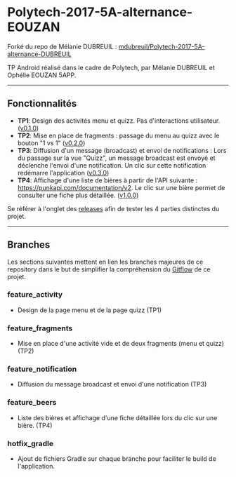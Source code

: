# Polytech-2017-5A-alternance-EOUZAN
Forké du repo de Mélanie DUBREUIL : [mdubreuil/Polytech-2017-5A-alternance-DUBREUIL](https://github.com/mdubreuil/Polytech-2017-5A-alternance-DUBREUIL)

TP Android réalisé dans le cadre de Polytech, par Mélanie DUBREUIL et Ophélie EOUZAN 5APP.

*******************************************************************************************************************************************
## Fonctionnalités
- __TP1__: Design des activités menu et quizz. Pas d'interactions utilisateur. ([v0.1.0](https://github.com/Koialle/Polytech-2017-5A-alternance-EOUZAN/releases/tag/v0.1.0))
- __TP2__: Mise en place de fragments : passage du menu au quizz avec le bouton "1 vs 1" ([v0.2.0](https://github.com/Koialle/Polytech-2017-5A-alternance-EOUZAN/releases/tag/v0.2.0))
- __TP3__: Diffusion d'un message (broadcast) et envoi de notifications : Lors du passage sur la vue "Quizz", un message broadcast est envoyé et déclenche l'envoi d'une notification. Un clic sur cette notification redémarre l'application ([v0.3.0](https://github.com/Koialle/Polytech-2017-5A-alternance-EOUZAN/releases/tag/v0.3.0))
- __TP4__: Affichage d'une liste de bières à partir de l'API suivante : https://punkapi.com/documentation/v2.
Le clic sur une bière permet de consulter une fiche plus détaillée. ([v1.0.0](https://github.com/Koialle/Polytech-2017-5A-alternance-EOUZAN/releases/tag/v1.0.0))

Se référer à l'onglet des [releases](https://github.com/Koialle/Polytech-2017-5A-alternance-EOUZAN/releases) afin de tester les 4 parties distinctes du projet. 

***
## Branches
Les sections suivantes mettent en lien les branches majeures de ce repository dans le but de simplifier la compréhension du [Gitflow](https://github.com/Koialle/Polytech-2017-5A-alternance-EOUZAN/network) de ce projet.

### feature_activity
- Design de la page menu et de la page quizz (TP1)

### feature_fragments
- Mise en place d'une activité vide et de deux fragments (menu et quizz) (TP2)

### feature_notification
- Diffusion du message broadcast et envoi d'une notification (TP3)

### feature_beers
- Liste des bières et affichage d'une fiche détaillée lors du clic sur une bière. (TP4)

### hotfix_gradle
- Ajout de fichiers Gradle sur chaque branche pour faciliter le build de l'application.



